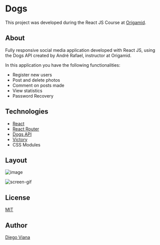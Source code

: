 # Dogs

This project was developed during the React JS Course at [Origamid](https://www.origamid.com/curso/react-completo/).

## About

Fully responsive social media application developed with React JS, using the Dogs API created by André Rafael, instructor at Origamid.

In this application you have the following functionalities:

- Register new users
- Post and delete photos
- Comment on posts made
- View statistics
- Password Recovery

## Technologies
- [React](https://reactjs.org/)
- [React Router](https://reactrouter.com/)
- [Dogs API](https://dogsapi.origamid.dev/json/)
- [Victory](https://github.com/FormidableLabs/victory)
- CSS Modules

## Layout

![image](https://user-images.githubusercontent.com/92064022/167512136-5486d03e-aa30-46fe-a391-f3f1d7ab8b9c.png)

![screen-gif](screen-dogs.gif)

## License
[MIT](https://github.com/diegovianaf/orig-dogs/blob/main/LICENSE)

## Author

[Diego Viana](https://github.com/diegovianaf)
